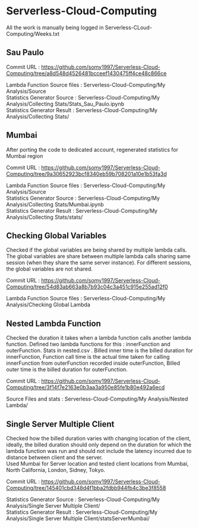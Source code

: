 # Serverless-Cloud-Computing

All the work is manually being logged in Serverless-CLoud-Computing/Weeks.txt

## Sau Paulo

Commit URL : https://github.com/somy1997/Serverless-Cloud-Computing/tree/a8d548d4526481bcceef1430475ff4ce48c866ce

Lambda Function Source files : Serverless-Cloud-Computing/My Analysis/Source  
Statistics Generator Source  : Serverless-Cloud-Computing/My Analysis/Collecting Stats/Stats_Sau_Paulo.ipynb  
Statistics Generator Result  : Serverless-Cloud-Computing/My Analysis/Collecting Stats/  

## Mumbai

After porting the code to dedicated account, regenerated statistics for Mumbai region

Commit URL : https://github.com/somy1997/Serverless-Cloud-Computing/tree/9a30652923bcf8340eb59b708201a10e1b53fa3d

Lambda Function Source files : Serverless-Cloud-Computing/My Analysis/Source  
Statistics Generator Source  : Serverless-Cloud-Computing/My Analysis/Collecting Stats/Mumbai.ipynb  
Statistics Generator Result  : Serverless-Cloud-Computing/My Analysis/Collecting Stats/stats/  

## Checking Global Variables

Checked if the global variables are being shared by multiple lambda calls. The global variables are share between multiple lambda calls sharing same session (when they share the same server instance). For different sessions, the global variables are not shared.

Commit URL : https://github.com/somy1997/Serverless-Cloud-Computing/tree/54d83ab663a8b7b93c04c3a451c915e255ad12f0

Lambda Function Source files : Serverless-Cloud-Computing/My Analysis/Checking Global Lambda

## Nested Lambda Function

Checked the duration it takes when a lambda function calls another lambda function. Defined two lambda functions for this : innerFunction and outerFunction. Stats in nested.csv . Billed inner time is the billed duration for innerFunction, Function call time is the actual time taken for calling innerFunction from outerFunction recorded inside outerFunction, Billed outer time is the billed duration for outerFunction.

Commit URL : https://github.com/somy1997/Serverless-Cloud-Computing/tree/3f14f7e2163e0b3aa3a950e85fe1b80e492a6ecd

Source Files and stats : Serverless-Cloud-Computing/My Analysis/Nested Lambda/

## Single Server Multiple Client

Checked how the billed duration varies with changing location of the client, ideally, the billed duration should only depend on the duration for which the lambda function was run and should not include the latency incurred due to distance between client and the server.  
Used Mumbai for Server location and tested client locations from Mumbai, North California, London, Sidney, Tokyo.

Commit URL : https://github.com/somy1997/Serverless-Cloud-Computing/tree/145401cbd348d4f1bba2fdbb944fb4c3be3f8558

Statistics Generator Source : Serverless-Cloud-Computing/My Analysis/Single Server Multiple Client/  
Statistics Generator Result : Serverless-Cloud-Computing/My Analysis/Single Server Multiple Client/statsServerMumbai/
